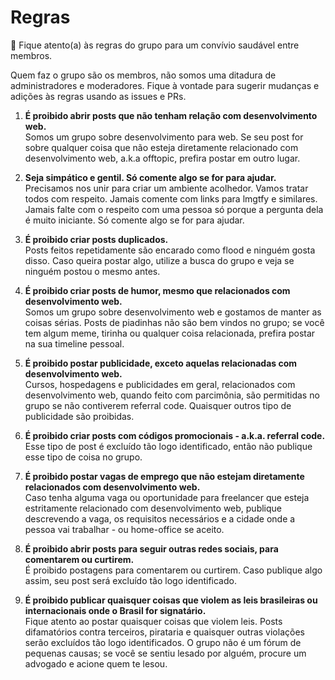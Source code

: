 # Regras
📖 Fique atento(a) às regras do grupo para um convívio saudável entre membros.

Quem faz o grupo são os membros, não somos uma ditadura de administradores e moderadores.
Fique à vontade para sugerir mudanças e adições às regras usando as issues e PRs.

1. **É proibido abrir posts que não tenham relação com desenvolvimento web.**<br>
Somos um grupo sobre desenvolvimento para web. Se seu post for sobre qualquer coisa que não esteja diretamente relacionado com desenvolvimento web, a.k.a offtopic, prefira postar em outro lugar.

1. **Seja simpático e gentil. Só comente algo se for para ajudar.**<br>
Precisamos nos unir para criar um ambiente acolhedor. Vamos tratar todos com respeito. Jamais comente com links para lmgtfy e similares. Jamais falte com o respeito com uma pessoa só porque a pergunta dela é muito iniciante. Só comente algo se for para ajudar.

1. **É proibido criar posts duplicados.**<br>
Posts feitos repetidamente são encarado como flood e ninguém gosta disso. Caso queira postar algo, utilize a busca do grupo e veja se ninguém postou o mesmo antes.

1. **É proibido criar posts de humor, mesmo que relacionados com desenvolvimento web.**<br>
Somos um grupo sobre desenvolvimento web e gostamos de manter as coisas sérias. Posts de piadinhas não são bem vindos no grupo; se você tem algum meme, tirinha ou qualquer coisa relacionada, prefira postar na sua timeline pessoal.

1. **É proibido postar publicidade, exceto aquelas relacionadas com desenvolvimento web.**<br>
Cursos, hospedagens e publicidades em geral, relacionados com desenvolvimento web, quando feito com parcimônia, são permitidas no grupo se não contiverem referral code. Quaisquer outros tipo de publicidade são proibidas.

1. **É proibido criar posts com códigos promocionais - a.k.a. referral code.**<br>
Esse tipo de post é excluído tão logo identificado, então não publique esse tipo de coisa no grupo.

1. **É proibido postar vagas de emprego que não estejam diretamente relacionados com desenvolvimento web.**<br>
Caso tenha alguma vaga ou oportunidade para freelancer que esteja estritamente relacionado com desenvolvimento web, publique descrevendo a vaga, os requisitos necessários e a cidade onde a pessoa vai trabalhar - ou home-office se aceito.

1. **É proibido abrir posts para seguir outras redes sociais, para comentarem ou curtirem.**<br>
É proibido postagens para comentarem ou curtirem. Caso publique algo assim, seu post será excluído tão logo identificado.

1. **É proibido publicar quaisquer coisas que violem as leis brasileiras ou internacionais onde o Brasil for signatário.**<br>
Fique atento ao postar quaisquer coisas que violem leis. Posts difamatórios contra terceiros, pirataria e quaisquer outras violações serão excluídos tão logo identificados. O grupo não é um fórum de pequenas causas; se você se sentiu lesado por alguém, procure um advogado e acione quem te lesou.
